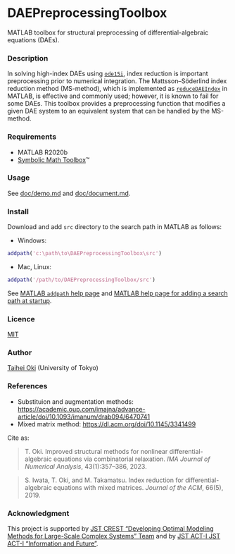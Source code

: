 DAEPreprocessingToolbox
====

MATLAB toolbox for structural preprocessing of differential-algebraic equations (DAEs).

### Description
In solving high-index DAEs using [`ode15i`](https://www.mathworks.com/help/matlab/ref/ode15i.html), index reduction is important preprocessing prior to numerical integration.
The Mattsson–Söderlind index reduction method (MS-method), which is implemented as [`reduceDAEIndex`](https://www.mathworks.com/help/symbolic/reducedaeindex.html) in MATLAB, is effective and commonly used; however, it is known to fail for some DAEs.
This toolbox provides a preprocessing function that modifies a given DAE system to an equivalent system that can be handled by the MS-method.

### Requirements
* MATLAB R2020b
* [Symbolic Math Toolbox](https://www.mathworks.com/products/symbolic.html)&trade;

### Usage
See [doc/demo.md](doc/demo.md) and [doc/document.md](doc/document.md).

### Install
Download and add `src` directory to the search path in MATLAB as follows:

* Windows:
```matlab
addpath('c:\path\to\DAEPreprocessingToolbox\src')
```

* Mac, Linux:
```matlab
addpath('/path/to/DAEPreprocessingToolbox/src')
```
See [MATLAB `addpath` help page](https://www.mathworks.com/help/matlab/ref/addpath.html) and [MATLAB help page for adding a search path at startup](https://www.mathworks.com/help/matlab/matlab_env/add-folders-to-matlab-search-path-at-startup.html).

### Licence
[MIT](LICENSE)

### Author
[Taihei Oki](https://www.opt.mist.i.u-tokyo.ac.jp/~oki/en/) (University of Tokyo)

### References
* Substituion and augmentation methods: https://academic.oup.com/imajna/advance-article/doi/10.1093/imanum/drab094/6470741
* Mixed matrix method: https://dl.acm.org/doi/10.1145/3341499

Cite as:

> T. Oki. Improved structural methods for nonlinear differential-algebraic equations via combinatorial relaxation. *IMA Journal of Numerical Analysis*, 43(1):357–386, 2023.

> S. Iwata, T. Oki, and M. Takamatsu. Index reduction for differential-algebraic equations with mixed matrices. *Journal of the ACM*, 66(5), 2019.

### Acknowledgment

This project is supported by [JST CREST “Developing Optimal Modeling Methods for Large-Scale Complex Systems” Team](https://www.opt.mist.i.u-tokyo.ac.jp/crest-model/) and by [JST ACT-I JST ACT-I “Information and Future”](https://www.jst.go.jp/kisoken/act-i/en/index.html).
